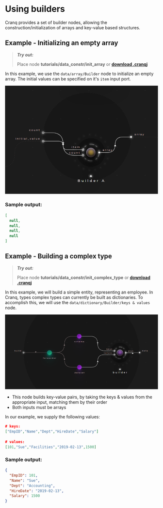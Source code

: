 # Using builders

Cranq provides a set of builder nodes, allowing the construction/initialization of arrays and key-value based structures.

## Example - Initializing an empty array

> **_Try out:_**
>
> Place node **tutorials/data_constr/init_array** or **[download .cranqj](cranqj/data_constr_init_array.cranqj)** 

In this example, we use the ```data/array/Builder``` node to initialize an empty array. The initial values can be specified on it's ```item``` input port.

![](images/2021-07-15-12-38-16.png)

### Sample output:

```json
[
  null,
  null,
  null,
  null
]
```

## Example - Building a complex type

> **_Try out:_**
>
> Place node **tutorials/data_constr/init_complex_type** or **[download .cranqj](cranqj/data_constr_init_complex_type.cranqj)** 

In this example, we will build a simple entity, representing an employee. 
In Cranq, types complex types can currently be built as dictionaries.
To accomplish this, we will use the ```data/dictionary/Builder/keys & values``` node.

![](images/2021-07-15-12-47-30.png)

- This node builds key-value pairs, by taking the keys & values from the appropriate input, matching them by their order
- Both inputs must be arrays

In our example, we supply the following values:

```json
# keys:
["EmpID","Name","Dept","HireDate","Salary"]

# values:
[101,"Sue","Facilities","2019-02-13",1500]
```

### Sample output:

```json
{
  "EmpID": 101,
  "Name": "Sue",
  "Dept": "Accounting",
  "HireDate": "2019-02-13",
  "Salary": 1500
}
```
